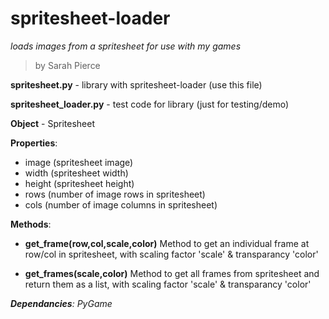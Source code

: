 # spritesheet-loader
*loads images from a spritesheet for use with my games*

>by Sarah Pierce


**spritesheet.py** - library with spritesheet-loader (use this file)

**spritesheet_loader.py** - test code for library (just for testing/demo)


**Object** - Spritesheet


**Properties**:

- image (spritesheet image)
- width (spritesheet width)
- height (spritesheet height)
- rows (number of image rows in spritesheet)
- cols (number of image columns in spritesheet)


**Methods**:

- **get_frame(row,col,scale,color)**  Method to get an individual frame at row/col in spritesheet, with scaling factor 'scale' & transparancy 'color'

- **get_frames(scale,color)**  Method to get all frames from spritesheet and return them as a list, with scaling factor 'scale' & transparancy 'color'

***Dependancies**: PyGame*
